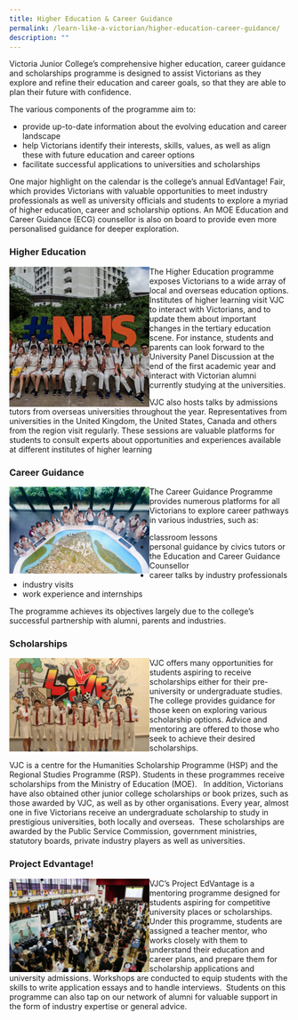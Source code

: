 ```yaml
---
title: Higher Education & Career Guidance
permalink: /learn-like-a-victorian/higher-education-career-guidance/
description: ""
---
```

Victoria Junior College’s comprehensive higher education, career guidance and scholarships programme is designed to assist Victorians as they explore and refine their education and career goals, so that they are able to plan their future with confidence.

The various components of the programme aim to:

*   provide up-to-date information about the evolving education and career landscape
*   help Victorians identify their interests, skills, values, as well as align these with future education and career options
*   facilitate successful applications to universities and scholarships

One major highlight on the calendar is the college’s annual EdVantage! Fair, which provides Victorians with valuable opportunities to meet industry professionals as well as university officials and students to explore a myriad of higher education, career and scholarship options. An MOE Education and Career Guidance (ECG) counsellor is also on board to provide even more personalised guidance for deeper exploration.

### Higher Education

<img src="/images/Higher-Education-1024x768-square.jpg" 
     style="width:50%" align="left">
		 
<p>The Higher Education programme exposes Victorians to a wide array of local and overseas education options. Institutes of higher learning visit VJC to interact with Victorians, and to update them about important changes in the tertiary education scene. For instance, students and parents can look forward to the University Panel Discussion at the end of the first academic year and interact with Victorian alumni currently studying at the universities.

VJC also hosts talks by admissions tutors from overseas universities throughout the year. Representatives from universities in the United Kingdom, the United States, Canada and others from the region visit regularly. These sessions are valuable platforms for students to consult experts about opportunities and experiences available at different institutes of higher learning</p>

### Career Guidance

<img src="/images/Career-Guidance.jpg" 
     style="width:50%" align="left">
		 
The Career Guidance Programme provides numerous platforms for all Victorians to explore career pathways in various industries, such as:

*   classroom lessons
*   personal guidance by civics tutors or the Education and Career Guidance Counsellor
*   career talks by industry professionals
*   industry visits
*   work experience and internships

The programme achieves its objectives largely due to the college’s successful partnership with alumni, parents and industries.

### Scholarships

<img src="/images/Scholarships-2-1024x683.jpg" 
     style="width:50%" align="left">
		 
VJC offers many opportunities for students aspiring to receive scholarships either for their pre-university or undergraduate studies. The college provides guidance for those keen on exploring various scholarship options. Advice and mentoring are offered to those who seek to achieve their desired scholarships. 

VJC is a centre for the Humanities Scholarship Programme (HSP) and the Regional Studies Programme (RSP). Students in these programmes receive scholarships from the Ministry of Education (MOE).   In addition, Victorians have also obtained other junior college scholarships or book prizes, such as those awarded by VJC, as well as by other organisations. Every year, almost one in five Victorians receive an undergraduate scholarship to study in prestigious universities, both locally and overseas.  These scholarships are awarded by the Public Service Commission, government ministries, statutory boards, private industry players as well as universities.

### Project Edvantage!

<img src="/images/Project-Edvantage-2-1024x683.jpg" 
     style="width:50%" align="left">
		 
VJC’s Project EdVantage is a mentoring programme designed for students aspiring for competitive university places or scholarships. Under this programme, students are assigned a teacher mentor, who works closely with them to understand their education and career plans, and prepare them for scholarship applications and university admissions. Workshops are conducted to equip students with the skills to write application essays and to handle interviews.  Students on this programme can also tap on our network of alumni for valuable support in the form of industry expertise or general advice.